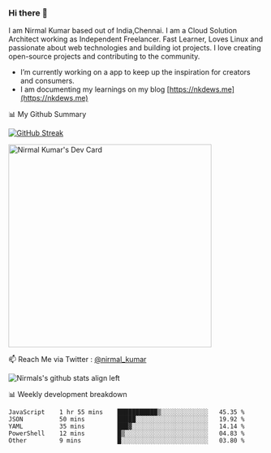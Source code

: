 ### Hi there 👋

 I am Nirmal Kumar based out of India,Chennai. I am a Cloud Solution Architect working as Independent Freelancer. Fast Learner, Loves Linux and passionate about web technologies and building iot projects. I love creating open-source projects and contributing to the community.

- I’m currently working on a app to keep up the inspiration for creators and consumers.
- I am documenting my learnings on my blog [https://nkdews.me](https://nkdews.me)


📊 My Github Summary

[![GitHub Streak](https://github-readme-streak-stats.herokuapp.com?user=nk-gears&theme=dark&hide_border=true&date_format=M%20j%5B%2C%20Y%5D)](https://git.io/streak-stats)

<a href="https://app.daily.dev/nirmal_kumar"><img src="https://api.daily.dev/devcards/a16cfcf02d384b16b41de71ce4d1d811.png?r=8ve" width="400" alt="Nirmal Kumar's Dev Card"/></a>

📫 Reach Me via  Twitter : [@nirmal_kumar](https://twitter.com/nirmal_kumar)

![Nirmals's github stats align left](https://github-readme-stats.vercel.app/api?username=nk-gears&show_icons=true)


📊 Weekly development breakdown

<!--START_SECTION:waka-->

```text
JavaScript    1 hr 55 mins    ███████████▒░░░░░░░░░░░░░   45.35 %
JSON          50 mins         █████░░░░░░░░░░░░░░░░░░░░   19.92 %
YAML          35 mins         ███▓░░░░░░░░░░░░░░░░░░░░░   14.14 %
PowerShell    12 mins         █▒░░░░░░░░░░░░░░░░░░░░░░░   04.83 %
Other         9 mins          █░░░░░░░░░░░░░░░░░░░░░░░░   03.80 %
```

<!--END_SECTION:waka-->


